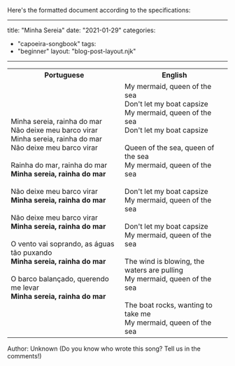 Here's the formatted document according to the specifications:

---
title: "Minha Sereia"
date: "2021-01-29"
categories: 
  - "capoeira-songbook"
tags: 
  - "beginner"
layout: "blog-post-layout.njk"
---

<table class="capoeira-table">
    <tr class="header-row">
        <th>Portuguese</th>
        <th>English</th>
    </tr>
    <tr>
        <td>Minha sereia, rainha do mar<br>
        Não deixe meu barco virar<br>
        Minha sereia, rainha do mar<br>
        Não deixe meu barco virar<br>
        <br>
        Rainha do mar, rainha do mar<br>
        <strong>Minha sereia, rainha do mar</strong><br>
        <br>
        Não deixe meu barco virar<br>
        <strong>Minha sereia, rainha do mar</strong><br>
        <br>
        Não deixe meu barco virar<br>
        <strong>Minha sereia, rainha do mar</strong><br>
        <br>
        O vento vai soprando, as águas tão puxando<br>
        <strong>Minha sereia, rainha do mar</strong><br>
        <br>
        O barco balançado, querendo me levar<br>
        <strong>Minha sereia, rainha do mar</strong></td>
        <td>My mermaid, queen of the sea<br>
        Don't let my boat capsize<br>
        My mermaid, queen of the sea<br>
        Don't let my boat capsize<br>
        <br>
        Queen of the sea, queen of the sea<br>
        My mermaid, queen of the sea<br>
        <br>
        Don't let my boat capsize<br>
        My mermaid, queen of the sea<br>
        <br>
        Don't let my boat capsize<br>
        My mermaid, queen of the sea<br>
        <br>
        The wind is blowing, the waters are pulling<br>
        My mermaid, queen of the sea<br>
        <br>
        The boat rocks, wanting to take me<br>
        My mermaid, queen of the sea</td>
    </tr>
</table>

<figcaption>

Author: Unknown (Do you know who wrote this song? Tell us in the comments!)

</figcaption>